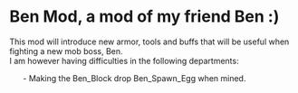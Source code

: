 # Ben Mod, a mod of my friend Ben :)
 This mod will introduce new armor, tools and buffs that will be useful when fighting a new mob boss, Ben. 
 <br>
 I am however having difficulties in the following departments:
 <ul>- Making the Ben_Block drop Ben_Spawn_Egg when mined.
 </ul>
 
